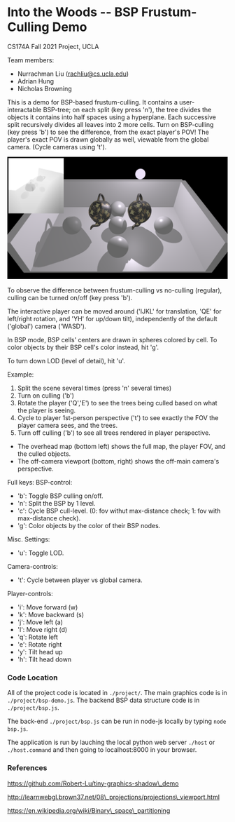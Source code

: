 # Into the Woods -- BSP Frustum-Culling Demo


CS174A Fall 2021 Project, UCLA

Team members:

- Nurrachman Liu (rachliu@cs.ucla.edu)
- Adrian Hung
- Nicholas Browning

This is a demo for BSP-based frustum-culling. It contains a user-interactable BSP-tree; on each split (key press 'n'), the tree divides the objects it contains into half spaces using a hyperplane. Each successive split recursively divides all leaves into 2 more cells. Turn on BSP-culling (key press 'b') to see the difference, from the exact player's POV! The player's exact POV is drawn globally as well, viewable from the global camera. (Cycle cameras using 't').

![main](./docs/main.png)

To observe the difference between frustum-culling vs no-culling (regular), culling can be turned on/off (key press 'b').

The interactive player can be moved around ('IJKL' for translation, 'QE' for left/right rotation, and 'YH' for up/down tilt), independently of the default ('global') camera ('WASD').

In BSP mode, BSP cells' centers are drawn in spheres colored by cell. To color objects by their BSP cell's color instead, hit 'g'.

To turn down LOD (level of detail), hit 'u'.


Example:
1. Split the scene several times (press 'n' several times)
2. Turn on culling ('b')
3. Rotate the player ('Q','E') to see the trees being culled based on what the player is seeing.
4. Cycle to player 1st-person perspective ('t') to see exactly the FOV the player camera sees, and the trees.
5. Turn off culling ('b') to see all trees rendered in player perspective.

- The overhead map (bottom left) shows the full map, the player FOV, and the culled objects.
- The off-camera viewport (bottom, right) shows the off-main camera's perspective.


Full keys:
BSP-control:
- 'b':  Toggle BSP culling on/off.
- 'n':  Split the BSP by 1 level.
- 'c':  Cycle BSP cull-level. (0: fov withut max-distance check; 1: fov with max-distance check).
- 'g':  Color objects by the color of their BSP nodes.

Misc. Settings:
- 'u':  Toggle LOD.

Camera-controls:
- 't':  Cycle between player vs global camera.

Player-controls:
- 'i': Move forward (w)
- 'k': Move backward (s)
- 'j': Move left (a)
- 'l': Move right (d)
- 'q': Rotate left
- 'e': Rotate right
- 'y': Tilt head up
- 'h': Tilt head down


### Code Location

All of the project code is located in `./project/`. The main graphics code is in `./project/bsp-demo.js`. The backend BSP data structure code is in `./project/bsp.js`.

The back-end `./project/bsp.js` can be run in node-js locally by typing `node bsp.js`.

The application is run by lauching the local python web server `./host` or `./host.command` and then going to localhost:8000 in your browser.


### References

https://github.com/Robert-Lu/tiny-graphics-shadow\_demo

http://learnwebgl.brown37.net/08\_projections/projections\_viewport.html

https://en.wikipedia.org/wiki/Binary\_space\_partitioning


